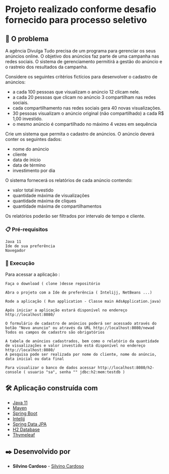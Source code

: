 # Projeto realizado conforme desafio fornecido para processo seletivo  


## 🚀 O problema

A agência Divulga Tudo precisa de um programa para gerenciar os seus anúncios online. O objetivo dos anúncios faz parte de uma campanha nas redes sociais. O sistema de gerenciamento permitirá a gestão do anúncio e o rastreio dos resultados da campanha.

Considere os seguintes critérios fictícios para desenvolver o cadastro de anúncios:

- a cada 100 pessoas que visualizam o anúncio 12 clicam nele.
- a cada 20 pessoas que clicam no anúncio 3 compartilham nas redes sociais.
- cada compartilhamento nas redes sociais gera 40 novas visualizações.
- 30 pessoas visualizam o anúncio original (não compartilhado) a cada R$ 1,00 investido.
- o mesmo anúncio é compartilhado no máximo 4 vezes em sequência

Crie um sistema que permita o cadastro de anúncios. O anúncio deverá conter os seguintes dados:

- nome do anúncio
- cliente
- data de início
- data de término
- investimento por dia


O sistema fornecerá os relatórios de cada anúncio contendo:

- valor total investido
- quantidade máxima de visualizações
- quantidade máxima de cliques
- quantidade máxima de compartilhamentos

Os relatórios poderão ser filtrados por intervalo de tempo e cliente.

### 📋 Pré-requisitos

```
Java 11 
Ide de sua preferência
Navegador
```

### 🔧 Execução

Para acessar a aplicação :

```
Faça o download ( clone )desse repositório
```
```
Abra o projeto com a Ide de preferência ( Intelijj, NetBeans ...)
```
```
Rode a aplicação ( Run application - Classe main AdsApplication.java)
```
```
Após iniciar a aplicação estará disponível no endereço http://localhost:8080/
```
```
O formulário de cadastro de anúncios poderá ser acessado através do botão "Novo anuncio" ou através da URL http://localhost:8080/newad
Todos os campos de cadastro são obrigatórios
```
```
A tabela de anúncios cadastrados, bem como o relatório da quantidade de visualizações e valor investido está disponível no endereço http://localhost:8080/
A pesquisa pode ser realizada por nome do cliente, nome do anúncio, data inicial ou data final
```
```
Para visualizar o banco de dados acessar http://localhost:8080/h2-console ( usuario "sa", senha "" jdbc:h2:mem:testdb )
```


## 🛠️ Aplicação construída com 

* [Java 11](https://www.oracle.com/br/java/technologies/javase-jdk11-downloads.html)
* [Maven](https://maven.apache.org/) 
* [Spring Boot](https://spring.io/projects/spring-boot)
* [Intelijj](https://www.jetbrains.com/pt-br/idea/) 
* [Spring Data JPA](https://spring.io/projects/spring-data-jpa) 
* [H2 Database](https://www.h2database.com/html/main.html)
* [Thymeleaf](https://www.thymeleaf.org/)



## ✒️ Desenvolvido por

* **Silvino Cardoso** - [Silvino Cardoso](https://gist.github.com/Silvino-Cardoso)
